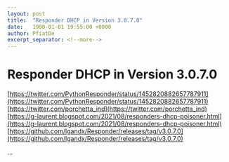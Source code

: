 ```yaml
---
layout: post
title:  "Responder DHCP in Version 3.0.7.0"
date:   1990-01-01 19:55:00 +0000
author: PfiatDe
excerpt_separator: <!--more-->
---
```


# Responder DHCP in Version 3.0.7.0
[https://twitter.com/PythonResponder/status/1452820882657787911](https://twitter.com/PythonResponder/status/1452820882657787911)
[https://twitter.com/porchetta_ind](https://twitter.com/porchetta_ind)
[https://g-laurent.blogspot.com/2021/08/responders-dhcp-poisoner.html](https://g-laurent.blogspot.com/2021/08/responders-dhcp-poisoner.html)
[https://github.com/lgandx/Responder/releases/tag/v3.0.7.0](https://github.com/lgandx/Responder/releases/tag/v3.0.7.0)

...
<!--more-->
